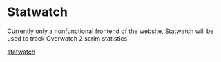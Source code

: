 # Statwatch

Currently only a nonfunctional frontend of the website, Statwatch will be used to track Overwatch 2 scrim statistics.

[statwatch](https://statwatch.tmp.ooo/)
